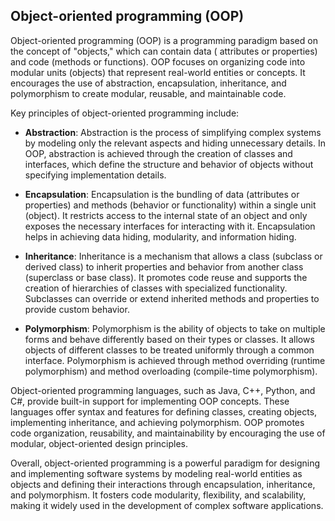 ## Object-oriented programming (OOP)

Object-oriented programming (OOP) is a programming paradigm based on the concept of "objects," which can contain data (
attributes or properties) and code (methods or functions). OOP focuses on organizing code into modular units (objects)
that represent real-world entities or concepts. It encourages the use of abstraction, encapsulation, inheritance, and
polymorphism to create modular, reusable, and maintainable code.

Key principles of object-oriented programming include:

- **Abstraction**: Abstraction is the process of simplifying complex systems by modeling only the relevant aspects and
  hiding unnecessary details. In OOP, abstraction is achieved through the creation of classes and interfaces, which
  define the structure and behavior of objects without specifying implementation details.

- **Encapsulation**: Encapsulation is the bundling of data (attributes or properties) and methods (behavior or
  functionality) within a single unit (object). It restricts access to the internal state of an object and only exposes
  the necessary interfaces for interacting with it. Encapsulation helps in achieving data hiding, modularity, and
  information hiding.

- **Inheritance**: Inheritance is a mechanism that allows a class (subclass or derived class) to inherit properties and
  behavior from another class (superclass or base class). It promotes code reuse and supports the creation of
  hierarchies of classes with specialized functionality. Subclasses can override or extend inherited methods and
  properties to provide custom behavior.

- **Polymorphism**: Polymorphism is the ability of objects to take on multiple forms and behave differently based on
  their types or classes. It allows objects of different classes to be treated uniformly through a common interface.
  Polymorphism is achieved through method overriding (runtime polymorphism) and method overloading (compile-time
  polymorphism).

Object-oriented programming languages, such as Java, C++, Python, and C#, provide built-in support for implementing OOP
concepts. These languages offer syntax and features for defining classes, creating objects, implementing inheritance,
and achieving polymorphism. OOP promotes code organization, reusability, and maintainability by encouraging the use of
modular, object-oriented design principles.

Overall, object-oriented programming is a powerful paradigm for designing and implementing software systems by modeling
real-world entities as objects and defining their interactions through encapsulation, inheritance, and polymorphism. It
fosters code modularity, flexibility, and scalability, making it widely used in the development of complex software
applications.
